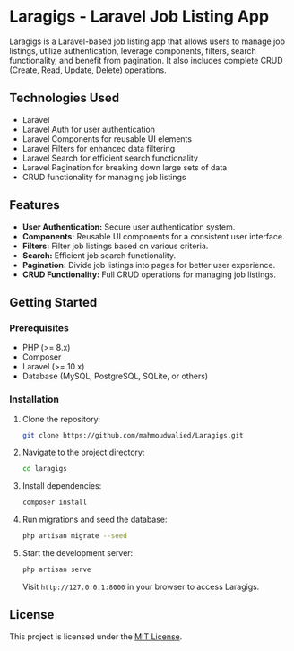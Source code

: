 
# Laragigs - Laravel Job Listing App

Laragigs is a Laravel-based job listing app that allows users to manage job listings, utilize authentication, leverage components, filters, search functionality, and benefit from pagination. It also includes complete CRUD (Create, Read, Update, Delete) operations.

## Technologies Used

- Laravel
- Laravel Auth for user authentication
- Laravel Components for reusable UI elements
- Laravel Filters for enhanced data filtering
- Laravel Search for efficient search functionality
- Laravel Pagination for breaking down large sets of data
- CRUD functionality for managing job listings

## Features

- **User Authentication:** Secure user authentication system.
- **Components:** Reusable UI components for a consistent user interface.
- **Filters:** Filter job listings based on various criteria.
- **Search:** Efficient job search functionality.
- **Pagination:** Divide job listings into pages for better user experience.
- **CRUD Functionality:** Full CRUD operations for managing job listings.

## Getting Started

### Prerequisites

- PHP (>= 8.x)
- Composer
- Laravel (>= 10.x)
- Database (MySQL, PostgreSQL, SQLite, or others)

### Installation

1. Clone the repository:

    ```bash
    git clone https://github.com/mahmoudwalied/Laragigs.git
    ```

2. Navigate to the project directory:

    ```bash
    cd laragigs
    ```

3. Install dependencies:

    ```bash
    composer install
    ```

6. Run migrations and seed the database:

    ```bash
    php artisan migrate --seed
    ```

7. Start the development server:

    ```bash
    php artisan serve
    ```

    Visit `http://127.0.0.1:8000` in your browser to access Laragigs.


## License

This project is licensed under the [MIT License](LICENSE).

